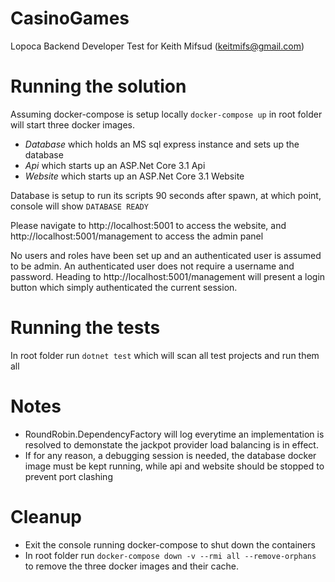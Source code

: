 # CasinoGames
Lopoca Backend Developer Test for Keith Mifsud (keitmifs@gmail.com)

# Running the solution
Assuming docker-compose is setup locally `docker-compose up` in root folder will start three docker images.
* *Database* which holds an MS sql express instance and sets up the database
* *Api* which starts up an ASP.Net Core 3.1 Api
* *Website* which starts up an ASP.Net Core 3.1 Website

Database is setup to run its scripts 90 seconds after spawn, at which point, console will show `DATABASE READY`

Please navigate to http://localhost:5001 to access the website, and http://localhost:5001/management to access the admin panel

No users and roles have been set up and an authenticated user is assumed to be admin. An authenticated user does not require a username and password. Heading to http://localhost:5001/management will present a login button which simply authenticated the current session.

# Running the tests
In root folder run `dotnet test` which will scan all test projects and run them all

# Notes
* RoundRobin.DependencyFactory will log everytime an implementation is resolved to demonstate the jackpot provider load balancing is in effect.
* If for any reason, a debugging session is needed, the database docker image must be kept running, while api and website should be stopped to prevent port clashing

# Cleanup
* Exit the console running docker-compose to shut down the containers
* In root folder run `docker-compose down -v --rmi all --remove-orphans` to remove the three docker images and their cache.
